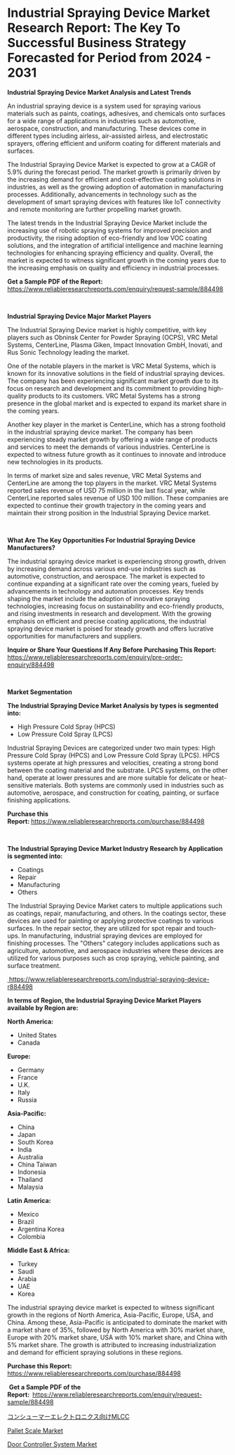 <p><h1>Industrial Spraying Device Market Research Report: The Key To Successful Business Strategy Forecasted for Period from 2024 - 2031</h1></p><p><strong>Industrial Spraying Device Market Analysis and Latest Trends</strong></p>
<p><p>An industrial spraying device is a system used for spraying various materials such as paints, coatings, adhesives, and chemicals onto surfaces for a wide range of applications in industries such as automotive, aerospace, construction, and manufacturing. These devices come in different types including airless, air-assisted airless, and electrostatic sprayers, offering efficient and uniform coating for different materials and surfaces.</p><p>The Industrial Spraying Device Market is expected to grow at a CAGR of 5.9% during the forecast period. The market growth is primarily driven by the increasing demand for efficient and cost-effective coating solutions in industries, as well as the growing adoption of automation in manufacturing processes. Additionally, advancements in technology such as the development of smart spraying devices with features like IoT connectivity and remote monitoring are further propelling market growth.</p><p>The latest trends in the Industrial Spraying Device Market include the increasing use of robotic spraying systems for improved precision and productivity, the rising adoption of eco-friendly and low VOC coating solutions, and the integration of artificial intelligence and machine learning technologies for enhancing spraying efficiency and quality. Overall, the market is expected to witness significant growth in the coming years due to the increasing emphasis on quality and efficiency in industrial processes.</p></p>
<p><strong>Get a Sample PDF of the Report:&nbsp;</strong> <a href="https://www.reliableresearchreports.com/enquiry/request-sample/884498">https://www.reliableresearchreports.com/enquiry/request-sample/884498</a></p>
<p>&nbsp;</p>
<p><strong>Industrial Spraying Device Major Market Players</strong></p>
<p><p>The Industrial Spraying Device market is highly competitive, with key players such as Obninsk Center for Powder Spraying (OCPS), VRC Metal Systems, CenterLine, Plasma Giken, Impact Innovation GmbH, Inovati, and Rus Sonic Technology leading the market. </p><p>One of the notable players in the market is VRC Metal Systems, which is known for its innovative solutions in the field of industrial spraying devices. The company has been experiencing significant market growth due to its focus on research and development and its commitment to providing high-quality products to its customers. VRC Metal Systems has a strong presence in the global market and is expected to expand its market share in the coming years.</p><p>Another key player in the market is CenterLine, which has a strong foothold in the industrial spraying device market. The company has been experiencing steady market growth by offering a wide range of products and services to meet the demands of various industries. CenterLine is expected to witness future growth as it continues to innovate and introduce new technologies in its products.</p><p>In terms of market size and sales revenue, VRC Metal Systems and CenterLine are among the top players in the market. VRC Metal Systems reported sales revenue of USD 75 million in the last fiscal year, while CenterLine reported sales revenue of USD 100 million. These companies are expected to continue their growth trajectory in the coming years and maintain their strong position in the Industrial Spraying Device market.</p></p>
<p>&nbsp;</p>
<p><strong>What Are The Key Opportunities For Industrial Spraying Device Manufacturers?</strong></p>
<p><p>The industrial spraying device market is experiencing strong growth, driven by increasing demand across various end-use industries such as automotive, construction, and aerospace. The market is expected to continue expanding at a significant rate over the coming years, fueled by advancements in technology and automation processes. Key trends shaping the market include the adoption of innovative spraying technologies, increasing focus on sustainability and eco-friendly products, and rising investments in research and development. With the growing emphasis on efficient and precise coating applications, the industrial spraying device market is poised for steady growth and offers lucrative opportunities for manufacturers and suppliers.</p></p>
<p><strong>Inquire or Share Your Questions If Any Before Purchasing This Report:</strong> <a href="https://www.reliableresearchreports.com/enquiry/pre-order-enquiry/884498">https://www.reliableresearchreports.com/enquiry/pre-order-enquiry/884498</a></p>
<p>&nbsp;</p>
<p><strong>Market Segmentation</strong></p>
<p><strong>The Industrial Spraying Device Market Analysis by types is segmented into:</strong></p>
<p><ul><li>High Pressure Cold Spray (HPCS)</li><li>Low Pressure Cold Spray (LPCS)</li></ul></p>
<p><p>Industrial Spraying Devices are categorized under two main types: High Pressure Cold Spray (HPCS) and Low Pressure Cold Spray (LPCS). HPCS systems operate at high pressures and velocities, creating a strong bond between the coating material and the substrate. LPCS systems, on the other hand, operate at lower pressures and are more suitable for delicate or heat-sensitive materials. Both systems are commonly used in industries such as automotive, aerospace, and construction for coating, painting, or surface finishing applications.</p></p>
<p><strong>Purchase this Report:&nbsp;</strong><a href="https://www.reliableresearchreports.com/purchase/884498">https://www.reliableresearchreports.com/purchase/884498</a></p>
<p>&nbsp;</p>
<p><strong>The Industrial Spraying Device Market Industry Research by Application is segmented into:</strong></p>
<p><ul><li>Coatings</li><li>Repair</li><li>Manufacturing</li><li>Others</li></ul></p>
<p><p>The Industrial Spraying Device Market caters to multiple applications such as coatings, repair, manufacturing, and others. In the coatings sector, these devices are used for painting or applying protective coatings to various surfaces. In the repair sector, they are utilized for spot repair and touch-ups. In manufacturing, industrial spraying devices are employed for finishing processes. The "Others" category includes applications such as agriculture, automotive, and aerospace industries where these devices are utilized for various purposes such as crop spraying, vehicle painting, and surface treatment.</p></p>
<p><a href="https://www.reliableresearchreports.com/industrial-spraying-device-r884498">&nbsp;https://www.reliableresearchreports.com/industrial-spraying-device-r884498</a></p>
<p><strong>In terms of Region, the Industrial Spraying Device Market Players available by Region are:</strong></p>
<p>
    <p> <strong> North America: </strong>
        <ul>
            <li>United States</li>
            <li>Canada</li>
        </ul>
        </p> 
    <p> <strong> Europe: </strong>
        <ul>
            <li>Germany</li>
            <li>France</li>
            <li>U.K.</li>
            <li>Italy</li>
            <li>Russia</li>
        </ul>
        </p> 
    <p> <strong> Asia-Pacific: </strong>
        <ul>
            <li>China</li>
            <li>Japan</li>
            <li>South Korea</li>
            <li>India</li>
            <li>Australia</li>
            <li>China Taiwan</li>
            <li>Indonesia</li>
            <li>Thailand</li>
            <li>Malaysia</li>
        </ul>
        </p> 
    <p> <strong> Latin America: </strong>
        <ul>
            <li>Mexico</li>
            <li>Brazil</li>
            <li>Argentina Korea</li>
            <li>Colombia</li>
        </ul>
        </p> 
    <p> <strong> Middle East & Africa: </strong>
        <ul>
            <li>Turkey</li>
            <li>Saudi</li>
            <li>Arabia</li>
            <li>UAE</li>
            <li>Korea</li>
        </ul>
    </p>
    </p>
<p><p>The industrial spraying device market is expected to witness significant growth in the regions of North America, Asia-Pacific, Europe, USA, and China. Among these, Asia-Pacific is anticipated to dominate the market with a market share of 35%, followed by North America with 30% market share, Europe with 20% market share, USA with 10% market share, and China with 5% market share. The growth is attributed to increasing industrialization and demand for efficient spraying solutions in these regions.</p></p>
<p><strong>Purchase this Report: </strong><a href="https://www.reliableresearchreports.com/purchase/884498">https://www.reliableresearchreports.com/purchase/884498</a></p>
<p>&nbsp;<strong>Get a Sample PDF of the Report:&nbsp;&nbsp;</strong><a href="https://www.reliableresearchreports.com/enquiry/request-sample/884498">https://www.reliableresearchreports.com/enquiry/request-sample/884498</a></p>
<p><strong></strong></p>
<p><p><a href="https://github.com/LuzHills1972/Market-Research-Report-List-1/blob/main/9128408161729.md">コンシューマーエレクトロニクス向けMLCC</a></p><p><a href="https://github.com/aafbctfl75/Market-Research-Report-List-1/blob/main/pallet-scale-market.md">Pallet Scale Market</a></p><p><a href="https://github.com/airdrophunter675/Market-Research-Report-List-1/blob/main/door-controller-system-market.md">Door Controller System Market</a></p></p>